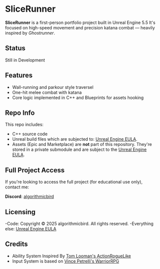 # SliceRunner

**SliceRunner** is a first-person portfolio project built in Unreal Engine 5.5
It's focused on high-speed movement and precision katana combat — heavily inspired by *Ghostrunner*.

## Status

Still in Development

## Features

- Wall-running and parkour style traversel
- One-hit melee combat with katana  
- Core logic implemented in C++ and Blueprints for assets hooking

## Repo Info

This repo includes:

- C++ source code  
- Unreal build files which are subjected to: [Unreal Engine EULA](https://www.unrealengine.com/en-US/eula). 
- Assets (Epic and Marketplace) are **not** part of this repository. They're stored in a private submodule and are subject to the [Unreal Engine EULA](https://www.unrealengine.com/en-US/eula).  



## Full Project Access

If you're looking to access the full project (for educational use only), contact me:

**Discord**: [algorithmicbird](https://discord.com/users/1312254176503402517)

## Licensing

-Code: Copyright © 2025 algorithmicbird. All rights reserved.
-Everything else: [Unreal Engine EULA](https://www.unrealengine.com/en-US/eula)

## Credits

- Ability System Inspired By [Tom Looman's ActionRogueLike](https://github.com/tomlooman/ActionRoguelike) 
- Input System is based on [Vince Petrelli's WarriorRPG](https://github.com/vinceright3/WarriorRPG)